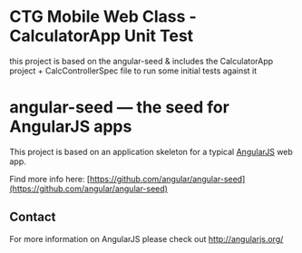 # CTG Mobile Web Class - CalculatorApp Unit Test #

this project is based on the angular-seed & includes the CalculatorApp project + CalcControllerSpec file to run some initial tests against it

# angular-seed — the seed for AngularJS apps

This project is based on an application skeleton for a typical [AngularJS](http://angularjs.org/) web app.

Find more info here: [https://github.com/angular/angular-seed](https://github.com/angular/angular-seed)

## Contact

For more information on AngularJS please check out http://angularjs.org/

[git]: http://git-scm.com/
[bower]: http://bower.io
[npm]: https://www.npmjs.org/
[node]: http://nodejs.org
[protractor]: https://github.com/angular/protractor
[jasmine]: http://jasmine.github.io
[karma]: http://karma-runner.github.io
[travis]: https://travis-ci.org/
[http-server]: https://github.com/nodeapps/http-server
